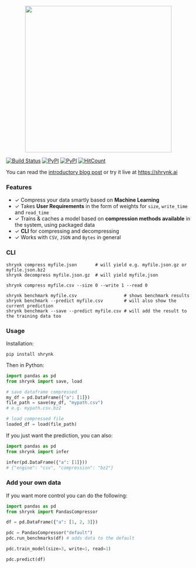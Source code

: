 <p align="center">
  <img src="./Shrynk.png" width="400rem"/>
</p>

[![Build Status](https://travis-ci.org/kootenpv/shrynk.svg?branch=master)](https://travis-ci.org/kootenpv/shrynk)
[![PyPI](https://img.shields.io/pypi/pyversions/shrynk.svg?style=flat-square&logo=python)](https://pypi.python.org/pypi/shrynk/)
[![PyPI](https://img.shields.io/pypi/v/shrynk.svg?style=flat-square&logo=pypi)](https://pypi.python.org/pypi/shrynk/)
[![HitCount](http://hits.dwyl.io/kootenpv/shrynk.svg)](http://hits.dwyl.io/kootenpv/shrynk)

You can read the [introductory blog post](https://vks.ai/2019-11-17-shrynk-using-machine-learning-to-learn-how-to-compress) or try it live at https://shrynk.ai

### Features

- ✓ Compress your data smartly based on **Machine Learning**
- ✓ Takes **User Requirements** in the form of weights for `size`, `write_time` and `read_time`
- ✓ Trains & caches a model based on **compression methods available** in the system, using packaged data
- ✓ **CLI** for compressing and decompressing
- ✓ Works with `CSV`, `JSON` and `Bytes` in general

### CLI

    shrynk compress myfile.json       # will yield e.g. myfile.json.gz or myfile.json.bz2
    shrynk decompress myfile.json.gz  # will yield myfile.json

    shrynk compress myfile.csv --size 0 --write 1 --read 0

    shrynk benchmark myfile.csv                  # shows benchmark results
    shrynk benchmark --predict myfile.csv        # will also show the current prediction
    shrynk benchmark --save --predict myfile.csv # will add the result to the training data too

### Usage

Installation:

    pip install shrynk

Then in Python:

```python
import pandas as pd
from shrynk import save, load

# save dataframe compressed
my_df = pd.DataFrame({"a": [1]})
file_path = save(my_df, "mypath.csv")
# e.g. mypath.csv.bz2

# load compressed file
loaded_df = load(file_path)
```

If you just want the prediction, you can also:

```python
import pandas as pd
from shrynk import infer

infer(pd.DataFrame({"a": [1]}))
# {"engine": "csv", "compression": "bz2"}
```

### Add your own data

If you want more control you can do the following:

```python
import pandas as pd
from shrynk import PandasCompressor

df = pd.DataFrame({"a": [1, 2, 3]})

pdc = PandasCompressor("default")
pdc.run_benchmarks(df) # adds data to the default

pdc.train_model(size=3, write=1, read=1)

pdc.predict(df)
```
